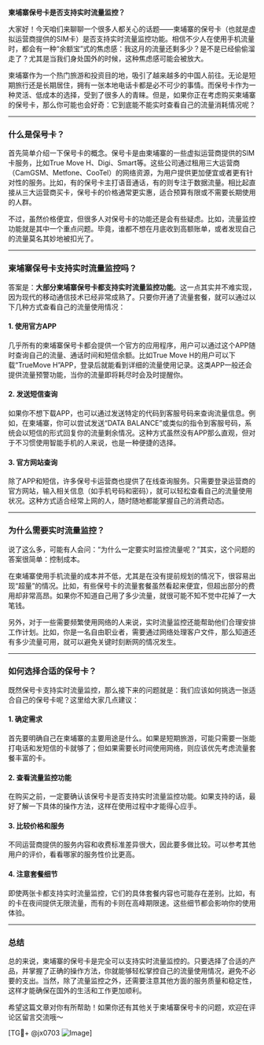 **柬埔寨保号卡是否支持实时流量监控？**

大家好！今天咱们来聊聊一个很多人都关心的话题——柬埔寨的保号卡（也就是虚拟运营商提供的SIM卡）是否支持实时流量监控功能。相信不少人在使用手机流量时，都会有一种“余额宝”式的焦虑感：我这月的流量还剩多少？是不是已经偷偷溜走了？尤其是当我们身处国外的时候，这种焦虑感可能会被放大。

柬埔寨作为一个热门旅游和投资目的地，吸引了越来越多的中国人前往。无论是短期旅行还是长期居住，拥有一张本地电话卡都是必不可少的事情。而保号卡作为一种灵活、低成本的选择，受到了很多人的青睐。但是，如果你正在考虑购买柬埔寨的保号卡，那么你可能也会好奇：它到底能不能实时查看自己的流量消耗情况呢？

---

### **什么是保号卡？**

首先简单介绍一下保号卡的概念。保号卡是由柬埔寨的一些虚拟运营商提供的SIM卡服务，比如True Move H、Digi、Smart等。这些公司通过租用三大运营商（CamGSM、Metfone、CooTel）的网络资源，为用户提供更加便宜或者更有针对性的服务。比如，有的保号卡主打语音通话，有的则专注于数据流量。相比起直接从三大运营商买卡，保号卡的价格通常更实惠，适合预算有限或不需要长期使用的人群。

不过，虽然价格便宜，但很多人对保号卡的功能还是会有些疑虑。比如，流量监控功能就是其中一个重点问题。毕竟，谁都不想在月底收到高额账单，或者发现自己的流量莫名其妙地被扣光了。

---

### **柬埔寨保号卡支持实时流量监控吗？**

答案是：**大部分柬埔寨保号卡都支持实时流量监控功能**。这一点其实并不难实现，因为现代的移动通信技术已经非常成熟了。只要你开通了流量套餐，就可以通过以下几种方式查看自己的流量使用情况：

#### **1. 使用官方APP**
几乎所有的柬埔寨保号卡都会提供一个官方的应用程序，用户可以通过这个APP随时查询自己的流量、通话时间和短信余额。比如True Move H的用户可以下载“TrueMove H”APP，登录后就能看到详细的流量使用记录。这类APP一般还会提供流量预警功能，当你的流量即将耗尽时会及时提醒你。

#### **2. 发送短信查询**
如果你不想下载APP，也可以通过发送特定的代码到客服号码来查询流量信息。例如，在柬埔寨，你可以尝试发送“DATA BALANCE”或类似的指令到客服号码，系统会以短信的形式回复你的流量剩余情况。这种方式虽然没有APP那么直观，但对于不习惯使用智能手机的人来说，也是一种便捷的选择。

#### **3. 官方网站查询**
除了APP和短信，许多保号卡运营商也提供了在线查询服务。只需要登录运营商的官方网站，输入相关信息（如手机号码和密码），就可以轻松查看自己的流量使用状况。这种方式适合经常上网的人，随时随地都能掌握自己的消费动态。

---

### **为什么需要实时流量监控？**

说了这么多，可能有人会问：“为什么一定要实时监控流量呢？”其实，这个问题的答案很简单：控制成本。

在柬埔寨使用手机流量的成本并不低，尤其是在没有提前规划的情况下，很容易出现“超量”的情况。比如，有些保号卡的流量套餐虽然看起来便宜，但超出部分的费用却非常高昂。如果你不知道自己用了多少流量，就很可能不知不觉中花掉了一大笔钱。

另外，对于一些需要频繁使用网络的人来说，实时流量监控还能帮助他们合理安排工作计划。比如，你是一名自由职业者，需要通过网络处理客户文件，那么知道还有多少流量可用，就可以避免关键时刻断网的情况发生。

---

### **如何选择合适的保号卡？**

既然保号卡支持实时流量监控，那么接下来的问题就是：我们应该如何挑选一张适合自己的保号卡呢？这里给大家几点建议：

#### **1. 确定需求**
首先要明确自己在柬埔寨的主要用途是什么。如果是短期旅游，可能只需要一张能打电话和发短信的卡就够了；但如果需要长时间使用网络，则应该优先考虑流量套餐丰富的卡。

#### **2. 查看流量监控功能**
在购买之前，一定要确认该保号卡是否支持实时流量监控功能。如果支持的话，最好了解一下具体的操作方法，这样在使用过程中才能得心应手。

#### **3. 比较价格和服务**
不同运营商提供的服务内容和收费标准差异很大，因此要多做比较。可以参考其他用户的评价，看看哪家的服务性价比更高。

#### **4. 注意套餐细节**
即使两张卡都支持实时流量监控，它们的具体套餐内容也可能存在差别。比如，有的卡在夜间提供无限流量，而有的卡则在高峰期限速。这些细节都会影响你的使用体验。

---

### **总结**

总的来说，柬埔寨的保号卡是完全可以支持实时流量监控的。只要选择了合适的产品，并掌握了正确的操作方法，你就能够轻松掌控自己的流量使用情况，避免不必要的支出。当然，除了流量监控之外，还需要注意其他方面的服务质量和稳定性，这样才能确保在国外的生活和工作更加顺利。

希望这篇文章对你有所帮助！如果你还有其他关于柬埔寨保号卡的问题，欢迎在评论区留言交流哦～  

[TG💪+ @jx0703 ![Image](https://github.com/user-attachments/assets/dbca1d08-cadb-493c-b0ec-ad6f7a83f270)]